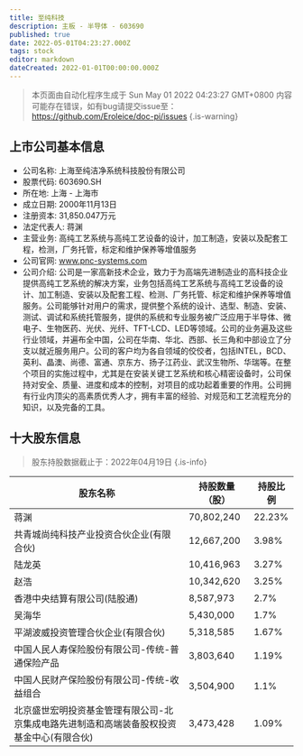 ```yaml
---
title: 至纯科技
description: 主板 - 半导体 - 603690
published: true
date: 2022-05-01T04:23:27.000Z
tags: stock
editor: markdown
dateCreated: 2022-01-01T00:00:00.000Z
---
```


> 本页面由自动化程序生成于 Sun May 01 2022 04:23:27 GMT+0800
> 内容可能存在错误，如有bug请提交issue至：https://github.com/Eroleice/doc-pi/issues
{.is-warning}

## 上市公司基本信息
- 公司名称: 上海至纯洁净系统科技股份有限公司
- 股票代码: 603690.SH
- 所在地: 上海 - 上海市
- 成立日期: 2000年11月13日
- 注册资本: 31,850.047万元
- 法定代表人: 蒋渊
- 主营业务: 高纯工艺系统与高纯工艺设备的设计，加工制造，安装以及配套工程，检测，厂务托管，标定和维护保养等增值服务
- 公司官网: www.pnc-systems.com
- 公司介绍: 公司是一家高新技术企业，致力于为高端先进制造业的高科技企业提供高纯工艺系统的解决方案，业务包括高纯工艺系统与高纯工艺设备的设计、加工制造、安装以及配套工程、检测、厂务托管、标定和维护保养等增值服务。公司能够针对用户的需求，提供整个系统的设计、选型、制造、安装、测试、调试和系统托管服务，提供的系统和专业服务被广泛应用于半导体、微电子、生物医药、光伏、光纤、TFT-LCD、LED等领域。公司的业务遍及这些行业领域，并遍布全中国，公司在华南、华北、西部、长三角和中部设立了分支以就近服务用户。公司的客户均为各自领域的佼佼者，包括INTEL，BCD、英利、晶澳、尚德、富通、京东方、扬子江药业、武汉生物所、华瑞等。在整个项目的实施过程中，尤其是在安装关键工艺系统和核心精密设备时，公司保持对安全、质量、进度和成本的控制，对项目的成功起着重要的作用。公司拥有行业内顶尖的高素质优秀人才，拥有丰富的经验、对规范和工艺流程充分的知识，以及完备的工具。


## 十大股东信息
> 股东持股数据截止于：2022年04月19日
{.is-info}

| 股东名称 | 持股数量（股） | 持股比例 |
| --- | --- | --- |
| 蒋渊 | 70,802,240 | 22.23% |
| 共青城尚纯科技产业投资合伙企业(有限合伙) | 12,667,200 | 3.98% |
| 陆龙英 | 10,416,963 | 3.27% |
| 赵浩 | 10,342,620 | 3.25% |
| 香港中央结算有限公司(陆股通) | 8,587,973 | 2.7% |
| 吴海华 | 5,430,000 | 1.7% |
| 平湖波威投资管理合伙企业(有限合伙) | 5,318,585 | 1.67% |
| 中国人民人寿保险股份有限公司-传统-普通保险产品 | 3,803,640 | 1.19% |
| 中国人民财产保险股份有限公司-传统-收益组合 | 3,504,900 | 1.1% |
| 北京盛世宏明投资基金管理有限公司-北京集成电路先进制造和高端装备股权投资基金中心(有限合伙) | 3,473,428 | 1.09% |





